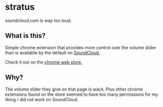 # stratus
soundcloud.com is way too loud.

## What is this?
Simple chrome extension that provides more control over the volume slider than is available by the default on [SoundCloud.](www.soundcloud.com)

Check it out on the [chrome web store.](https://chrome.google.com/webstore/detail/stratus/ankobfgkkipkkdpbkgpplhjoapjkfheg)

## Why?
The volume slider they give on that page is wack. Plus other chrome extensions found on the store seemed to have too many permissions for my liking / did not work on SoundCloud.
